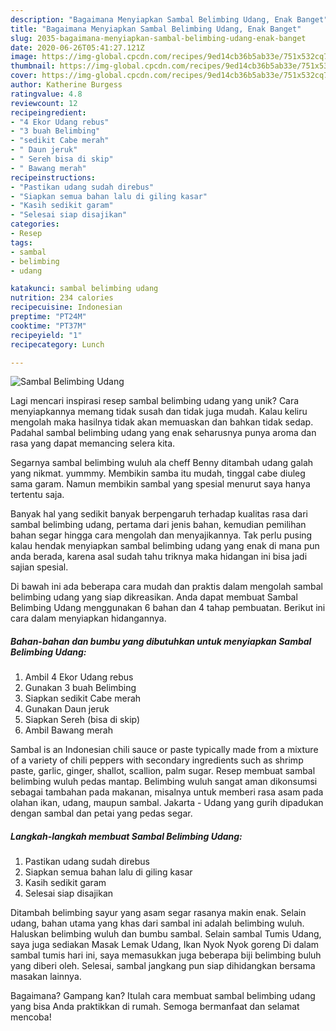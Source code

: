 ```yaml
---
description: "Bagaimana Menyiapkan Sambal Belimbing Udang, Enak Banget"
title: "Bagaimana Menyiapkan Sambal Belimbing Udang, Enak Banget"
slug: 2035-bagaimana-menyiapkan-sambal-belimbing-udang-enak-banget
date: 2020-06-26T05:41:27.121Z
image: https://img-global.cpcdn.com/recipes/9ed14cb36b5ab33e/751x532cq70/sambal-belimbing-udang-foto-resep-utama.jpg
thumbnail: https://img-global.cpcdn.com/recipes/9ed14cb36b5ab33e/751x532cq70/sambal-belimbing-udang-foto-resep-utama.jpg
cover: https://img-global.cpcdn.com/recipes/9ed14cb36b5ab33e/751x532cq70/sambal-belimbing-udang-foto-resep-utama.jpg
author: Katherine Burgess
ratingvalue: 4.8
reviewcount: 12
recipeingredient:
- "4 Ekor Udang rebus"
- "3 buah Belimbing"
- "sedikit Cabe merah"
- " Daun jeruk"
- " Sereh bisa di skip"
- " Bawang merah"
recipeinstructions:
- "Pastikan udang sudah direbus"
- "Siapkan semua bahan lalu di giling kasar"
- "Kasih sedikit garam"
- "Selesai siap disajikan"
categories:
- Resep
tags:
- sambal
- belimbing
- udang

katakunci: sambal belimbing udang 
nutrition: 234 calories
recipecuisine: Indonesian
preptime: "PT24M"
cooktime: "PT37M"
recipeyield: "1"
recipecategory: Lunch

---
```



![Sambal Belimbing Udang](https://img-global.cpcdn.com/recipes/9ed14cb36b5ab33e/751x532cq70/sambal-belimbing-udang-foto-resep-utama.jpg)

Lagi mencari inspirasi resep sambal belimbing udang yang unik? Cara menyiapkannya memang tidak susah dan tidak juga mudah. Kalau keliru mengolah maka hasilnya tidak akan memuaskan dan bahkan tidak sedap. Padahal sambal belimbing udang yang enak seharusnya punya aroma dan rasa yang dapat memancing selera kita.

Segarnya sambal belimbing wuluh ala cheff Benny ditambah udang galah yang nikmat. yummmy. Membikin samba itu mudah, tinggal cabe diuleg sama garam. Namun membikin sambal yang spesial menurut saya hanya tertentu saja.

Banyak hal yang sedikit banyak berpengaruh terhadap kualitas rasa dari sambal belimbing udang, pertama dari jenis bahan, kemudian pemilihan bahan segar hingga cara mengolah dan menyajikannya. Tak perlu pusing kalau hendak menyiapkan sambal belimbing udang yang enak di mana pun anda berada, karena asal sudah tahu triknya maka hidangan ini bisa jadi sajian spesial.


Di bawah ini ada beberapa cara mudah dan praktis dalam mengolah sambal belimbing udang yang siap dikreasikan. Anda dapat membuat Sambal Belimbing Udang menggunakan 6 bahan dan 4 tahap pembuatan. Berikut ini cara dalam menyiapkan hidangannya.

<!--inarticleads1-->

##### Bahan-bahan dan bumbu yang dibutuhkan untuk menyiapkan Sambal Belimbing Udang:

1. Ambil 4 Ekor Udang rebus
1. Gunakan 3 buah Belimbing
1. Siapkan sedikit Cabe merah
1. Gunakan  Daun jeruk
1. Siapkan  Sereh (bisa di skip)
1. Ambil  Bawang merah


Sambal is an Indonesian chili sauce or paste typically made from a mixture of a variety of chili peppers with secondary ingredients such as shrimp paste, garlic, ginger, shallot, scallion, palm sugar. Resep membuat sambal belimbing wuluh pedas mantap. Belimbing wuluh sangat aman dikonsumsi sebagai tambahan pada makanan, misalnya untuk memberi rasa asam pada olahan ikan, udang, maupun sambal. Jakarta - Udang yang gurih dipadukan dengan sambal dan petai yang pedas segar. 

<!--inarticleads2-->

##### Langkah-langkah membuat Sambal Belimbing Udang:

1. Pastikan udang sudah direbus
1. Siapkan semua bahan lalu di giling kasar
1. Kasih sedikit garam
1. Selesai siap disajikan


Ditambah belimbing sayur yang asam segar rasanya makin enak. Selain udang, bahan utama yang khas dari sambal ini adalah belimbing wuluh. Haluskan belimbing wuluh dan bumbu sambal. Selain sambal Tumis Udang, saya juga sediakan Masak Lemak Udang, Ikan Nyok Nyok goreng Di dalam sambal tumis hari ini, saya memasukkan juga beberapa biji belimbing buluh yang diberi oleh. Selesai, sambal jangkang pun siap dihidangkan bersama masakan lainnya. 

Bagaimana? Gampang kan? Itulah cara membuat sambal belimbing udang yang bisa Anda praktikkan di rumah. Semoga bermanfaat dan selamat mencoba!
